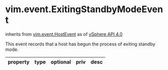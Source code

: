 vim.event.ExitingStandbyModeEvent
=================================
inherits from [vim.event.HostEvent](docs/vim.event.HostEvent.md)
as of [vSphere API 4.0](vim.version.md#vim.version.version5)


This event records that a host has begun the process of   exiting standby mode.

| property | type | optional | priv | desc |
|:---------|:-----|:---------|:-----|:-----|


